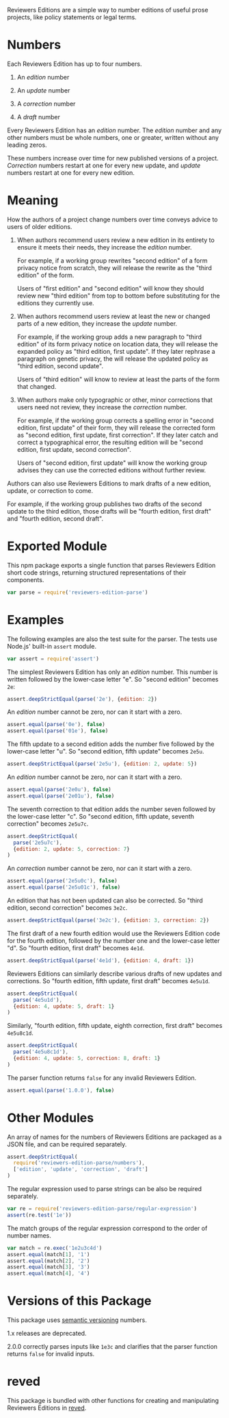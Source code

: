 Reviewers Editions are a simple way to number editions of useful prose
projects, like policy statements or legal terms.

# Numbers

Each Reviewers Edition has up to four numbers.

1. An _edition_ number

2. An _update_ number

3. A _correction_ number

4. A _draft_ number

Every Reviewers Edition has an _edition_ number. The _edition_ number
and any other numbers must be whole numbers, one or greater, written
without any leading zeros.

These numbers increase over time for new published versions of a
project. _Correction_ numbers restart at one for every new update, and
_update_ numbers restart at one for every new edition.

# Meaning

How the authors of a project change numbers over time conveys advice to
users of older editions.

1. When authors recommend users review a new edition in its entirety to
   ensure it meets their needs, they increase the _edition_ number.

   For example, if a working group rewrites "second edition" of a form
   privacy notice from scratch, they will release the rewrite as the
   "third edition" of the form.

   Users of "first edition" and "second edition" will know they should
   review new "third edition" from top to bottom before substituting for
   the editions they currently use.

2. When authors recommend users review at least the new or changed parts
   of a new edition, they increase the _update_ number.

   For example, if the working group adds a new paragraph to "third
   edition" of its form privacy notice on location data, they will
   release the expanded policy as "third edition, first update". If they
   later rephrase a paragraph on genetic privacy, the will release the
   updated policy as "third edition, second update".

   Users of "third edition" will know to review at least the parts of
   the form that changed.

4. When authors make only typographic or other, minor corrections that
   users need not review, they increase the _correction_ number.

   For example, if the working group corrects a spelling error in
   "second edition, first update" of their form, they will release the
   corrected form as "second edition, first update, first correction".
   If they later catch and correct a typographical error, the resulting
   edition will be "second edition, first update, second correction".

   Users of "second edition, first update" will know the working group
   advises they can use the corrected editions without further review.

Authors can also use Reviewers Editions to mark drafts of a new edition,
update, or correction to come.

For example, if the working group publishes two drafts of the second
update to the third edition, those drafts will be "fourth edition, first
draft" and "fourth edition, second draft".

# Exported Module

This npm package exports a single function that parses Reviewers Edition
short code strings, returning structured representations of their
components.

```javascript
var parse = require('reviewers-edition-parse')
```

# Examples

The following examples are also the test suite for the parser. The tests
use Node.js' built-in `assert` module.

```javascript
var assert = require('assert')
```

The simplest Reviewers Edition has only an _edition_ number. This number
is written followed by the lower-case letter "e". So "second edition"
becomes `2e`:

```javascript
assert.deepStrictEqual(parse('2e'), {edition: 2})
```

An _edition_ number cannot be zero, nor can it start with a zero.

```javascript
assert.equal(parse('0e'), false)
assert.equal(parse('01e'), false)
```

The fifth update to a second edition adds the number five followed by
the lower-case letter "u". So "second edition, fifth update" becomes
`2e5u`.

```javascript
assert.deepStrictEqual(parse('2e5u'), {edition: 2, update: 5})
```

An _edition_ number cannot be zero, nor can it start with a zero.

```javascript
assert.equal(parse('2e0u'), false)
assert.equal(parse('2e01u'), false)
```

The seventh correction to that edition adds the number seven followed
by the lower-case letter "c". So "second edition, fifth update, seventh
correction" becomes `2e5u7c`.

```javascript
assert.deepStrictEqual(
  parse('2e5u7c'),
  {edition: 2, update: 5, correction: 7}
)
```

An _correction_ number cannot be zero, nor can it start with a zero.

```javascript
assert.equal(parse('2e5u0c'), false)
assert.equal(parse('2e5u01c'), false)
```

An edition that has not been updated can also be corrected. So "third
edition, second correction" becomes `3e2c`.

```javascript
assert.deepStrictEqual(parse('3e2c'), {edition: 3, correction: 2})
```

The first draft of a new fourth edition would use the Reviewers Edition
code for the fourth edition, followed by the number one and the
lower-case letter "d". So "fourth edition, first draft" becomes `4e1d`.

```javascript
assert.deepStrictEqual(parse('4e1d'), {edition: 4, draft: 1})
```

Reviewers Editions can similarly describe various drafts of new updates
and corrections. So "fourth edition, fifth update, first draft" becomes
`4e5u1d`.

```javascript
assert.deepStrictEqual(
  parse('4e5u1d'),
  {edition: 4, update: 5, draft: 1}
)
```

Similarly, "fourth edition, fifth update, eighth correction, first
draft" becomes `4e5u8c1d`.

```javascript
assert.deepStrictEqual(
  parse('4e5u8c1d'),
  {edition: 4, update: 5, correction: 8, draft: 1}
)
```

The parser function returns `false` for any invalid Reviewers Edition.

```javascript
assert.equal(parse('1.0.0'), false)
```

# Other Modules

An array of names for the numbers of Reviewers Editions are packaged as
a JSON file, and can be required separately.

```javascript
assert.deepStrictEqual(
  require('reviewers-edition-parse/numbers'),
  ['edition', 'update', 'correction', 'draft']
)
```

The regular expression used to parse strings can be also be required
separately.

```javascript
var re = require('reviewers-edition-parse/regular-expression')
assert(re.test('1e'))
```

The match groups of the regular expression correspond to the order of
number names.

```javascript
var match = re.exec('1e2u3c4d')
assert.equal(match[1], '1')
assert.equal(match[2], '2')
assert.equal(match[3], '3')
assert.equal(match[4], '4')
```

# Versions of this Package

This package uses [semantic versioning](http://semver.org/) numbers.

1.x releases are deprecated.

2.0.0 correctly parses inputs like `1e3c` and clarifies that the parser
function returns `false` for invalid inputs.

# reved

This package is bundled with other functions for
creating and manipulating Reviewers Editions in
[reved](https://www.npmjs.com/packages/reved).
